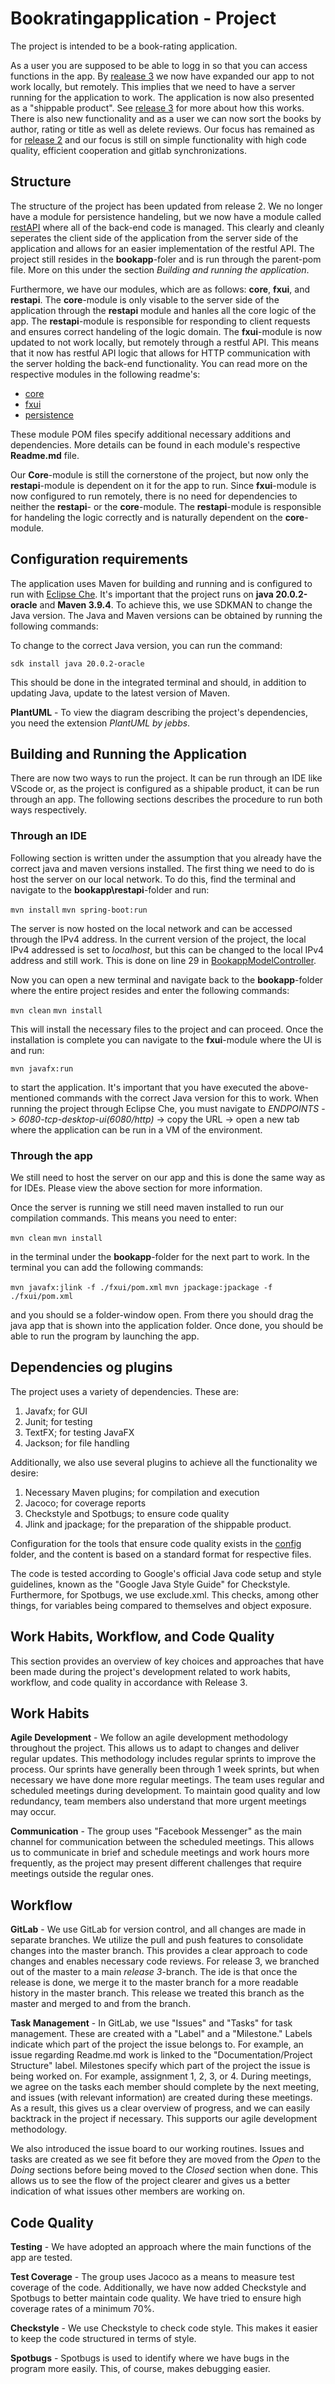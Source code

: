 # Bookratingapplication - Project

The project is intended to be a book-rating application.

As a user you are supposed to be able to logg in so that you can access functions in the app. By [realease 3](docs\Release3.md) we now have expanded our app to not work locally, but remotely. This implies that we need to have a server running for the application to work. The application is now also presented as a "shippable product". See [release 3](docs\Release3.md) for more about how this works. There is also new functionality and as a user we can now sort the books by author, rating or title as well as delete reviews. Our focus has remained as for 
[release 2](docs\Release2.md) and our focus is still on simple functionality with high code quality, efficient cooperation and gitlab synchronizations.


## Structure

The structure of the project has been updated from release 2. We no longer have a module for persistence handeling, but we now have a module called [restAPI](bookapp\restapi) where all of the back-end code is managed. This clearly and cleanly seperates the client side of the application from the server side of the application and allows for an easier implementation of the restful API. The project still resides in the **bookapp**-foler and is run through the parent-pom file. More on this under the section *Building and running the application*. 

Furthermore, we have our modules, which are as follows: **core**, **fxui**, and **restapi**. The **core**-module is only visable to the server side of the application through the **restapi** module and hanles all the core logic of the app. The **restapi**-module is responsible for responding to client requests and ensures correct handeling of the logic domain. The **fxui**-module is now updated to not work locally, but remotely through a restful API. This means that it now has restful API logic that allows for HTTP communication with the server holding the back-end functionality. You can read more on the respective modules in the following readme's:

* [core](docs\ReadMecore.md)
* [fxui](docs\ReadMefxui.md)
* [persistence](docs\ReadMerestapi.md)

These module POM files specify additional necessary additions and dependencies. More details can be found in each module's respective **Readme.md** file.

Our **Core**-module is still the cornerstone of the project, but now only the **restapi**-module is dependent on it for the app to run. Since **fxui**-module is now configured to run remotely, there is no need for dependencies to neither the **restapi**- or the **core**-module. The **restapi**-module is responsible for handeling the logic correctly and is naturally dependent on the **core**-module.


## Configuration requirements

The application uses Maven for building and running and is configured to run with [Eclipse Che](https://che.stud.ntnu.no/#https://gitlab.stud.idi.ntnu.no/it1901/groups-2023/gr2349/gr2349?new). It's important that the project runs on **java 20.0.2-oracle** and **Maven 3.9.4**. To achieve this, we use SDKMAN to change the Java version. The Java and Maven versions can be obtained by running the following commands:

To change to the correct Java version, you can run the command:

`sdk install java 20.0.2-oracle`

This should be done in the integrated terminal and should, in addition to updating Java, update to the latest version of Maven.

__PlantUML__ - To view the diagram describing the project's dependencies, you need the extension *PlantUML by jebbs*.

## Building and Running the Application

There are now two ways to run the project. It can be run through an IDE like VScode or, as the project is configured as a shipable product, it can be run through an app. The following sections describes the procedure to run both ways respectively.

### Through an IDE 

Following section is written under the assumption that you already have the correct java and maven versions installed.
The first thing we need to do is host the server on our local network. To do this, find the terminal and navigate to the **bookapp\restapi**-folder and run:

`mvn install`
`mvn spring-boot:run`

The server is now hosted on the local network and can be accessed through the IPv4 address. In the current version of the project, the local IPv4 addressed is set to *localhost*, but this can be changed to the local IPv4 address and still work. This is done on line 29 in [BookappModelController](bookapp\fxui\src\main\java\bookapp\fxui\RemoteBookappModelAccess.java).

Now you can open a new terminal and navigate back to the **bookapp**-folder where the entire project resides and enter the following commands:

`mvn clean`
`mvn install`

This will install the necessary files to the project and can proceed. Once the installation is complete you can navigate to the **fxui**-module where the UI is and run:

`mvn javafx:run`

to start the application. It's important that you have executed the above-mentioned commands with the correct Java version for this to work. When running the project through Eclipse Che, you must navigate to *ENDPOINTS* -> *6080-tcp-desktop-ui(6080/http)* -> copy the URL -> open a new tab where the application can be run in a VM of the environment.

### Through the app

We still need to host the server on our app and this is done the same way as for IDEs. Please view the above section for more information.

Once the server is running we still need maven installed to run our compilation commands. This means you need to enter:

`mvn clean`
`mvn install`

in the terminal under the **bookapp**-folder for the next part to work. In the terminal you can add the following commands:

`mvn javafx:jlink -f ./fxui/pom.xml`
`mvn jpackage:jpackage -f ./fxui/pom.xml`

and you should se a folder-window open. From there you should drag the java app that is shown into the application folder. Once done, you should be able to run the program by launching the app. 

## Dependencies og plugins

The project uses a variety of dependencies. These are:

1. Javafx; for GUI
2. Junit; for testing
3. TextFX; for testing JavaFX
4. Jackson; for file handling 

Additionally, we also use several plugins to achieve all the functionality we desire:

1. Necessary Maven plugins; for compilation and execution
2. Jacoco; for coverage reports
3. Checkstyle and Spotbugs; to ensure code quality
5. Jlink and jpackage; for the preparation of the shippable product.

Configuration for the tools that ensure code quality exists in the [config](bookapp\config) folder, and the content is based on a standard format for respective files.

The code is tested according to Google's official Java code setup and style guidelines, known as the "Google Java Style Guide" for Checkstyle. Furthermore, for Spotbugs, we use exclude.xml. This checks, among other things, for variables being compared to themselves and object exposure.

## Work Habits, Workflow, and Code Quality

This section provides an overview of key choices and approaches that have been made during the project's development related to work habits, workflow, and code quality in accordance with Release 3.

## Work Habits

__Agile Development__ - We follow an agile development methodology throughout the project. This allows us to adapt to changes and deliver regular updates. This methodology includes regular sprints to improve the process. Our sprints have generally been through 1 week sprints, but when necessary we have done more regular meetings. The team uses regular and scheduled meetings during development. To maintain good quality and low redundancy, team members also understand that more urgent meetings may occur.

__Communication__ -  The group uses "Facebook Messenger" as the main channel for communication between the scheduled meetings. This allows us to communicate in brief and schedule meetings and work hours more frequently, as the project may present different challenges that require meetings outside the regular ones.

## Workflow

__GitLab__ - We use GitLab for version control, and all changes are made in separate branches. We utilize the pull and push features to consolidate changes into the master branch. This provides a clear approach to code changes and enables necessary code reviews. For release 3, we branched out of the master to a main *release 3*-branch. The ide is that once the release is done, we merge it to the master branch for a more readable history in the master branch. This release we treated this branch as the master and merged to and from the branch.

__Task Management__ - In GitLab, we use "Issues" and "Tasks" for task management. These are created with a "Label" and a "Milestone." Labels indicate which part of the project the issue belongs to. For example, an issue regarding Readme.md work is linked to the "Documentation/Project Structure" label. Milestones specify which part of the project the issue is being worked on. For example, assignment 1, 2, 3, or 4. During meetings, we agree on the tasks each member should complete by the next meeting, and issues (with relevant information) are created during these meetings. As a result, this gives us a clear overview of progress, and we can easily backtrack in the project if necessary. This supports our agile development methodology. 

We also introduced the issue board to our working routines. Issues and tasks are created as we see fit before they are moved from the *Open* to the *Doing* sections before being moved to the *Closed* section when done. This allows us to see the flow of the project clearer and gives us a better indication of what issues other members are working on. 

## Code Quality

__Testing__ - We have adopted an approach where the main functions of the app are tested. 

__Test Coverage__ - The group uses Jacoco as a means to measure test coverage of the code. Additionally, we have now added Checkstyle and Spotbugs to better maintain code quality. We have tried to ensure high coverage rates of a minimum 70%. 

__Checkstyle__ - We use Checkstyle to check code style. This makes it easier to keep the code structured in terms of style.

__Spotbugs__ - Spotbugs is used to identify where we have bugs in the program more easily. This, of course, makes debugging easier.
